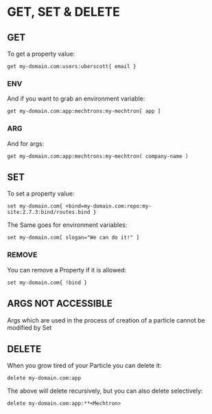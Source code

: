# GET, SET & DELETE

## GET
To get a property value:

```
get my-domain.com:users:uberscott{ email }
```

### ENV
And if you want to grab an environment variable: 

```
get my-domain.com:app:mechtrons:my-mechtron[ app ]
```

### ARG
And for args:

```
get my-domain.com:app:mechtrons:my-mechtron( company-name )
```

## SET
To set a property value:
```
set my-domain.com{ +bind=my-domain.com:repo:my-site:2.7.3:bind/routes.bind }
```

The Same goes for environment variables: 

```
set my-domain.com[ slogan="We can do it!" ]
```

### REMOVE
You can remove a Property if it is allowed:
```
set my-domain.com{ !bind }
```

## ARGS NOT ACCESSIBLE
Args which are used in the process of creation of a particle cannot be modified by Set 


## DELETE
When you grow tired of your Particle you can delete it:

```
delete my-domain.com:app
```
The above will delete recursively, but you can also delete selectively:

```
delete my-domain.com:app:**<Mechtron>
```